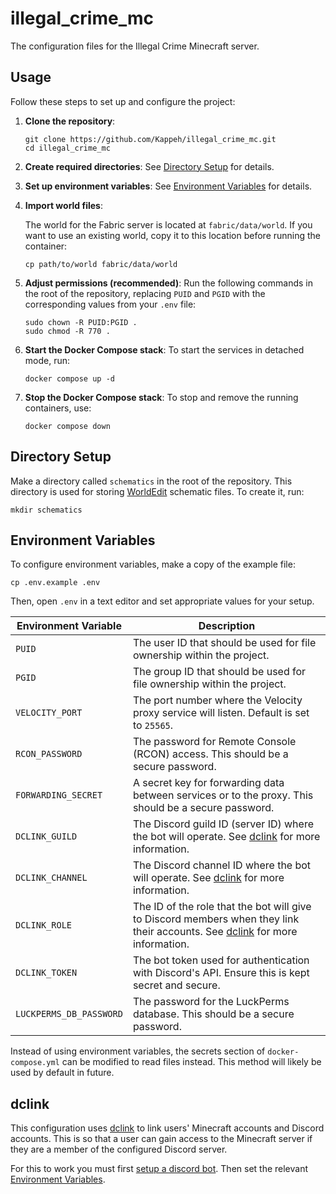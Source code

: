 # illegal_crime_mc

The configuration files for the Illegal Crime Minecraft server.

## Usage

Follow these steps to set up and configure the project:

1. **Clone the repository**:
    
    ```
    git clone https://github.com/Kappeh/illegal_crime_mc.git
    cd illegal_crime_mc
    ```
    
2. **Create required directories**: See [Directory Setup](#directory-setup) for details.
    
3. **Set up environment variables**: See [Environment Variables](#environment-variables) for details.
 
4. **Import world files**:
    
    The world for the Fabric server is located at `fabric/data/world`. If you want to use an existing world, copy it to this location before running the container:
    
    ```
    cp path/to/world fabric/data/world
    ```
   
5. **Adjust permissions (recommended)**: Run the following commands in the root of the repository, replacing `PUID` and `PGID` with the corresponding values from your `.env` file:
    
    ```
    sudo chown -R PUID:PGID .
    sudo chmod -R 770 .
    ```
   
6. **Start the Docker Compose stack**: To start the services in detached mode, run:
    
    ```
    docker compose up -d
    ```
    
7. **Stop the Docker Compose stack**: To stop and remove the running containers, use:
    
    ```
    docker compose down
    ```
    
## Directory Setup

Make a directory called `schematics` in the root of the repository. This directory is used for storing [WorldEdit](https://worldedit.org/) schematic files. To create it, run:

```
mkdir schematics
```

## Environment Variables

To configure environment variables, make a copy of the example file:

```
cp .env.example .env
```

Then, open `.env` in a text editor and set appropriate values for your setup.

|**Environment Variable**|**Description**|
|---|---|
|`PUID`|The user ID that should be used for file ownership within the project.|
|`PGID`|The group ID that should be used for file ownership within the project.|
|`VELOCITY_PORT`|The port number where the Velocity proxy service will listen. Default is set to `25565`.|
|`RCON_PASSWORD`|The password for Remote Console (RCON) access. This should be a secure password.|
|`FORWARDING_SECRET`|A secret key for forwarding data between services or to the proxy. This should be a secure password.|
|`DCLINK_GUILD`|The Discord guild ID (server ID) where the bot will operate. See [dclink](#dclink) for more information.|
|`DCLINK_CHANNEL`|The Discord channel ID where the bot will operate. See [dclink](#dclink) for more information.|
|`DCLINK_ROLE`|The ID of the role that the bot will give to Discord members when they link their accounts. See [dclink](#dclink) for more information.|
|`DCLINK_TOKEN`|The bot token used for authentication with Discord's API. Ensure this is kept secret and secure.|
|`LUCKPERMS_DB_PASSWORD`|The password for the LuckPerms database. This should be a secure password.|

Instead of using environment variables, the secrets section of `docker-compose.yml` can be modified to read files instead. This method will likely be used by default in future.

## dclink
This configuration uses [dclink](https://github.com/Kalimero2Team/dclink) to link users' Minecraft accounts and Discord accounts. This is so that a user can gain access to the Minecraft server if they are a member of the configured Discord server. 

For this to work you must first [setup a discord bot](https://github.com/Kalimero2Team/dclink/wiki/Setup-Discord-Bot). Then set the relevant [Environment Variables](#environment-variables).

